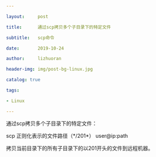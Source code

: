 ```yaml
---

layout:     post

title:      通过scp拷贝多个子目录下的特定文件

subtitle:   scp命令

date:       2019-10-24

author:     lizhuoran

header-img: img/post-bg-linux.jpg

catalog: true

tags:

- Linux

---
```


通过scp拷贝多个子目录下的特定文件：

scp 正则化表示的文件路径（\*/201\*） user@ip:path



拷贝当前目录下的所有子目录下的以201开头的文件到远程机器。